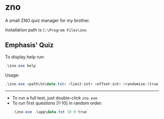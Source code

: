 # zno

A small ZNO quiz manager for my brother.

Installation path is `C:\Program Files\zno`

## Emphasis' Quiz

To display help run:
```powershell
.\zno.exe help
```

Usage:
```powershell
.\zno.exe <path\to\data.txt> <limit:int> <offset:int> <randomize:[true|false]>
```

---

- To run a full test, just double-click `zno.exe`
- To run first questions [1-10] in random order:
  ```powershell
  .\zno.exe .\app\data.txt 10 0 true
  ```
